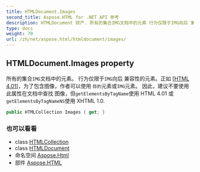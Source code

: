```yaml
---
title: HTMLDocument.Images
second_title: Aspose.HTML for .NET API 参考
description: HTMLDocument 财产. 所有的集合IMG文档中的元素 行为仅限于IMG向后 兼容性的元素正如 HTML 4.01为了包含图像作者可以使用 目的元素或IMG元素 因此建议不要使用此属性在文档中查找 图像但getElementsByTagName使用 HTML 4.01 或getElementsByTagNameNS使用 XHTML 1.0.
type: docs
weight: 70
url: /zh/net/aspose.html/htmldocument/images/
---
```

## HTMLDocument.Images property

所有的集合`IMG`文档中的元素。 行为仅限于`IMG`向后 兼容性的元素。正如 [[HTML 4.01](http://www.w3.org/TR/1999/REC-html401-19991224)]，为了包含图像，作者可以使用 `目的`元素或`IMG`元素。 因此，建议不要使用此属性在文档中查找 图像，但`getElementsByTagName`使用 HTML 4.01 或`getElementsByTagNameNS`使用 XHTML 1.0.

```csharp
public HTMLCollection Images { get; }
```

### 也可以看看

* class [HTMLCollection](../../../aspose.html.collections/htmlcollection/)
* class [HTMLDocument](../)
* 命名空间 [Aspose.Html](../../htmldocument/)
* 部件 [Aspose.HTML](../../../)


